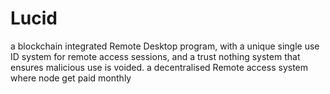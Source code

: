 # Lucid
a blockchain integrated Remote Desktop program, with a unique single use ID system for remote access sessions, and a trust nothing system that ensures malicious use is voided. a decentralised Remote access system where node get paid monthly 
